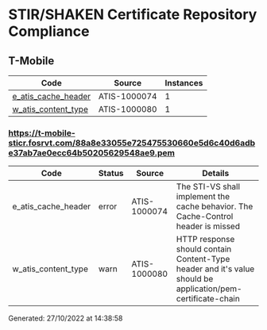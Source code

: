# STIR/SHAKEN Certificate Repository Compliance

## T-Mobile

| Code | Source | Instances |
|------|--------|-----------|
| [e_atis_cache_header](ISSUES/e_atis_cache_header) | ATIS-1000074 | 1 |
| [w_atis_content_type](ISSUES/w_atis_content_type) | ATIS-1000080 | 1 |

### https://t-mobile-sticr.fosrvt.com/88a8e33055e725475530660e5d6c40d6adbe37ab7ae0ecc64b50205629548ae9.pem

| Code | Status | Source | Details |
|------|--------|--------|---------|
| e_atis_cache_header | error | ATIS-1000074 | The STI-VS shall implement the cache behavior. The Cache-Control header is missed |
| w_atis_content_type | warn | ATIS-1000080 | HTTP response should contain Content-Type header and it's value should be application/pem-certificate-chain |


Generated: 27/10/2022 at 14:38:58